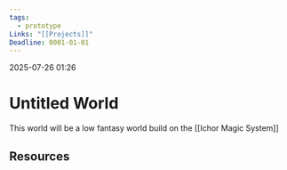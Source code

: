 ```yaml
---
tags:
  - prototype
Links: "[[Projects]]"
Deadline: 0001-01-01
---
```

2025-07-26 01:26

# Untitled World
This world will be a low fantasy world build on the [[Ichor Magic System]]


## Resources





